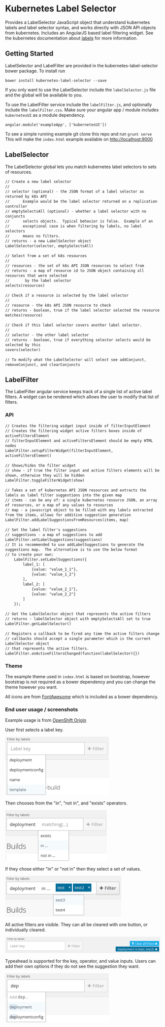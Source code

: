 Kubernetes Label Selector
========================

Provides a LabelSelector JavaScript object that understand kubernetes labels and label selector syntax, and works directly with JSON API objects from kubernetes.  Includes an AngularJS based label filtering widget. See the kubernetes documentation about [labels](http://kubernetes.io/docs/user-guide/labels/) for more information.

Getting Started
---------------

LabelSelector and LabelFilter are provided in the kubernetes-label-selector bower package. To install run

```
bower install kubernetes-label-selector --save
```

If you only want to use the LabelSelector include the `labelSelector.js` file and the global will be available to you.

To use the LabelFilter service include the `labelFilter.js`, and optionally include the `labelFilter.css`. Make sure your angular app / module includes `kubernetesUI` as a module dependency.

```
angular.module('exampleApp', ['kubernetesUI'])
```

To see a simple running example git clone this repo and run `grunt serve`
This will make the `index.html` example available on [http://localhost:9000](http://localhost:9000)

LabelSelector
-------------

The LabelSelector global lets you match kubernetes label selectors to sets of resources.

```
// Create a new label selector
// 
// selector (optional) - the JSON format of a label selector as returned by k8s API
//      Example would be the label selector returned on a replication controller
// emptySelectsAll (optional) - whether a label selector with no conjuncts
//      selects objects.  Typical behavior is false.  Example of an
//      exceptional case is when filtering by labels, no label selectors
//      means no filters.
// returns - a new LabelSelector object
LabelSelector(selector, emptySelectsAll)

// Select from a set of k8s resources
//
// resources - the set of k8s API JSON resources to select from
// returns - a map of resource id to JSON object containing all resources that were selected
//       by the label selector
selects(resources)

// Check if a resource is selected by the label selector
//
// resource - the k8s API JSON resource to check
// returns - boolean, true if the label selector selected the resource
matches(resource)

// Check if this label selector covers another label selector.
//
// selector - the other label selector
// returns - boolean, true if everything selector selects would be selected by this
covers(selector)

// To modify what the LabelSelector will select see addConjunct, removeConjunct, and clearConjuncts
```

LabelFilter
-----------

The LabelFilter angular service keeps track of a single list of active label filters.  A widget can be rendered which allows the user to modify that list of filters.

### API

```
// Creates the filtering widget input inside of filterInputElement
// Creates the filtering widget active filters boxes inside of activeFiltersElement
// filterInputElement and activeFiltersElement should be empty HTML nodes
LabelFilter.setupFilterWidget(filterInputElement, activeFiltersElement)

// Shows/hides the filter widget
// show - if true the filter input and active filters elements will be shown, otherwise they will be hidden
LabelFilter.toggleFilterWidget(show)

// Takes a set of kubernetes API JSON resources and extracts the labels as label filter suggestions into the given map
// items - can be any of: a single kubernetes resource JSON, an array of resources, or a map of any values to resources
// map - a javascript object to be filled with any labels extracted from the items, allows for additive suggestion generation
LabelFilter.addLabelSuggestionsFromResources(items, map)

// Set the label filter's suggestions
// suggestions - a map of suggestions to add
LabelFilter.setLabelSuggestions(suggestions)
// It is recommended to use addLabelSuggestions to generate the suggestions map.  The alternative is to use the below format
// to create your own:
    LabelFilter.setLabelSuggestions({
        label_1: [
            {value: "value_1_1"},
            {value: "value_1_2"}
        ],
        label_2: [
            {value: "value_2_1"},
            {value: "value_2_2"}
        ]                    
    });

// Get the LabelSelector object that represents the active filters
// returns - labelSelector object with emptySelectsAll set to true
LabelFilter.getLabelSelector()

// Registers a callback to be fired any time the active filters change
// callbacks should accept a single parameter which is the current LabelSelector object
// that represents the active filters.
LabelFilter.onActiveFiltersChanged(function(labelSelector){})
```

### Theme


The example theme used in `index.html` is based on bootstrap, however bootstrap is not required as a bower dependency and you can change the theme however you want.

All icons are from [FontAwesome](http://fortawesome.github.io/Font-Awesome/icons/) which is included as a bower dependency.

### End user usage / screenshots

Example usage is from [OpenShift Origin](http://www.openshift.org/)

User first selects a label key.

![Selecting a label key](screenshots/labelFilterKey.png?raw=true)

Then chooses from the "in", "not in", and "exists" operators.

![Selecting a label selector operator](screenshots/labelFilterOperator.png?raw=true)

If they chose either "in" or "not in" then they select a set of values.

![Selecting label values(s)](screenshots/labelFilterValues.png?raw=true)

All active filters are visible.  They can all be cleared with one button, or individually cleared.

![Shows active filters](screenshots/labelFilterActiveFilters.png?raw=true)

Typeahead is supported for the key, operator, and value inputs. Users can add their own options if they do not see the suggestion they want.

![Typeahead to narrow user choices](screenshots/labelFilterTypeahead.png?raw=true)
